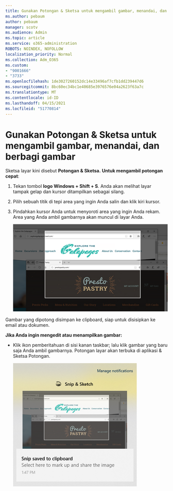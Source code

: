```yaml
---
title: Gunakan Potongan & Sketsa untuk mengambil gambar, menandai, dan berbagi gambar
ms.author: pebaum
author: pebaum
manager: scotv
ms.audience: Admin
ms.topic: article
ms.service: o365-administration
ROBOTS: NOINDEX, NOFOLLOW
localization_priority: Normal
ms.collection: Adm_O365
ms.custom:
- "9001666"
- "3733"
ms.openlocfilehash: 1de3027260152dc14e33496af7cfb1dd239447d6
ms.sourcegitcommit: 8bc60ec34bc1e40685e3976576e04a2623f63a7c
ms.translationtype: MT
ms.contentlocale: id-ID
ms.lasthandoff: 04/15/2021
ms.locfileid: "51770814"
---
```

# <a name="use-snip--sketch-to-capture-mark-up-and-share-images"></a>Gunakan Potongan & Sketsa untuk mengambil gambar, menandai, dan berbagi gambar

Sketsa layar kini disebut **Potongan & Sketsa.** **Untuk mengambil potongan cepat**:

1. Tekan tombol **logo Windows + Shift + S**. Anda akan melihat layar tampak gelap dan kursor ditampilkan sebagai silang. 

2. Pilih sebuah titik di tepi area yang ingin Anda salin dan klik kiri kursor. 

3. Pindahkan kursor Anda untuk menyoroti area yang ingin Anda rekam. Area yang Anda ambil gambarnya akan muncul di layar Anda.

   ![gambar pilihan yang disorot](media/snipone.png)

Gambar yang dipotong disimpan ke clipboard, siap untuk disisipkan ke email atau dokumen. 

**Jika Anda ingin mengedit atau menampilkan gambar:** 

- Klik ikon pemberitahuan di sisi kanan taskbar; lalu klik gambar yang baru saja Anda ambil gambarnya. Potongan layar akan terbuka di aplikasi & Sketsa Potongan.

   ![gambar yang ditampilkan dalam aplikasi potongan](media/sniptwo.png)
